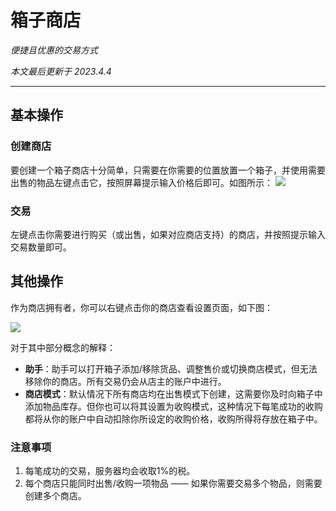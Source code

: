# 箱子商店
*便捷且优惠的交易方式*

*本文最后更新于 2023.4.4*

----------
## 基本操作

### 创建商店

要创建一个箱子商店十分简单，只需要在你需要的位置放置一个箱子，并使用需要出售的物品左键点击它，按照屏幕提示输入价格后即可。如图所示：
![](https://assets-docs.usolia.net/docs.usolia.net/images/cl02/chest-store/chest-store-1.png)



### 交易

左键点击你需要进行购买（或出售，如果对应商店支持）的商店，并按照提示输入交易数量即可。

## 其他操作

作为商店拥有者，你可以右键点击你的商店查看设置页面，如下图：

![](https://assets-docs.usolia.net/docs.usolia.net/images/cl02/chest-store/chest-store-2.png)

对于其中部分概念的解释：

 - **助手**：助手可以打开箱子添加/移除货品、调整售价或切换商店模式，但无法移除你的商店。所有交易仍会从店主的账户中进行。
 - **商店模式**：默认情况下所有商店均在出售模式下创建，这需要你及时向箱子中添加物品库存。但你也可以将其设置为收购模式，这种情况下每笔成功的收购都将从你的账户中自动扣除你所设定的收购价格，收购所得将存放在箱子中。

### 注意事项

 1. 每笔成功的交易，服务器均会收取1%的税。
 2. 每个商店只能同时出售/收购一项物品 —— 如果你需要交易多个物品，则需要创建多个商店。
